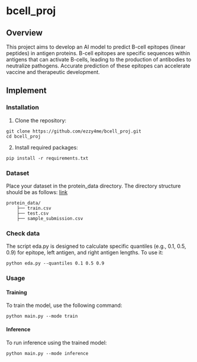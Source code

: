 # bcell_proj

## Overview
This project aims to develop an AI model to predict B-cell epitopes (linear peptides) in antigen proteins. B-cell epitopes are specific sequences within antigens that can activate B-cells, leading to the production of antibodies to neutralize pathogens. Accurate prediction of these epitopes can accelerate vaccine and therapeutic development.

## Implement
### Installation
1. Clone the repository:
```
git clone https://github.com/ezzy4me/bcell_proj.git
cd bcell_proj
```
2. Install required packages:
```
pip install -r requirements.txt
```
### Dataset
Place your dataset in the protein_data directory. The directory structure should be as follows: [link](https://dacon.io/competitions/official/235932/data)
```
protein_data/
    ├── train.csv
    ├── test.csv
    ├── sample_submission.csv
```
### Check data
The script eda.py is designed to calculate specific quantiles (e.g., 0.1, 0.5, 0.9) for epitope, left antigen, and right antigen lengths. To use it:
```
python eda.py --quantiles 0.1 0.5 0.9
```

### Usage
#### Training
To train the model, use the following command:
```
python main.py --mode train
```
#### Inference
To run inference using the trained model:
```
python main.py --mode inference
```
